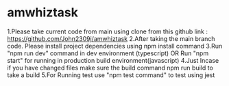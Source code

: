 # amwhiztask

1.Please take current code from main using clone from this github link : https://github.com/John2309j/amwhiztask
2.After taking the main branch code. Please install project dependencies using npm install command
3.Run "npm run dev" command in dev environment (typescript) OR Run "npm start" for running in production build environment(javascript)
4.Just Incase if you have changed files make sure the build command npm run build to take a build 
5.For Running test use "npm test command" to test using jest